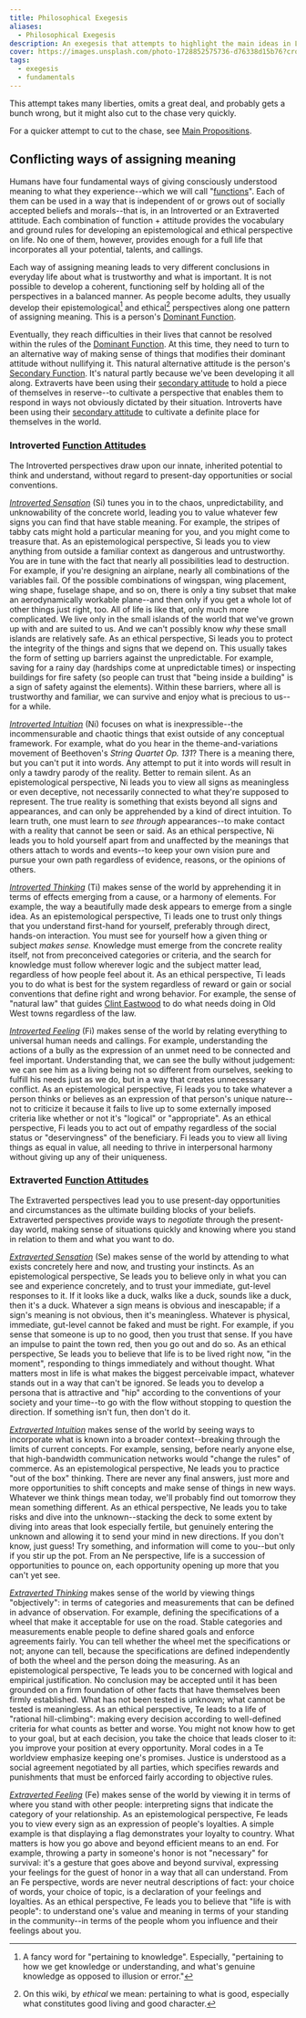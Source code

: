 ```yaml
---
title: Philosophical Exegesis
aliases:
  - Philosophical Exegesis
description: An exegesis that attempts to highlight the main ideas in Lenore's writing
cover: https://images.unsplash.com/photo-1728852575736-d76338d15b76?crop=entropy&cs=srgb&fm=jpg&ixid=M3wxOTcwMjR8MHwxfHNlYXJjaHwyfHxoZXJtaXQlMjBhcnR8ZW58MHx8fHwxNzQyMzQ3OTY4fDA&ixlib=rb-4.0.3&q=85
tags:
  - exegesis
  - fundamentals
---
```

This attempt takes many liberties, omits a great deal, and probably gets a bunch wrong, but it might also cut to the chase very quickly.

For a quicker attempt to cut to the chase, see [Main Propositions](/wiki/fundamentals/main-propositions).

## Conflicting ways of assigning meaning

Humans have four fundamental ways of giving consciously understood meaning to what they experience--which we will call "[functions](/wiki/fundamentals/function-attitude)". Each of them can be used in a way that is independent of or grows out of socially accepted beliefs and morals--that is, in an Introverted or an Extraverted attitude. Each combination of function + attitude provides the vocabulary and ground rules for developing an epistemological and ethical perspective on life. No one of them, however, provides enough for a full life that incorporates all your potential, talents, and callings.

Each way of assigning meaning leads to very different conclusions in everyday life about what is trustworthy and what is important. It is not possible to develop a coherent, functioning self by holding all of the perspectives in a balanced manner. As people become adults, they usually develop their epistemological[^1] and ethical[^2] perspectives along one pattern of assigning meaning. This is a person's [Dominant Function](/wiki/dominant-function).

Eventually, they reach difficulties in their lives that cannot be resolved within the rules of the [Dominant Function](/wiki/dominant-function). At this time, they need to turn to an alternative way of making sense of things that modifies their dominant attitude without nullifying it. This natural alternative attitude is the person's [Secondary Function](/wiki/function-attitude/cognitive-stack/secondary-function). It's natural partly because we've been developing it all along. Extraverts have been using their [secondary attitude](/wiki/function-attitude/cognitive-stack/secondary-function) to hold a piece of themselves in reserve--to cultivate a perspective that enables them to respond in ways not obviously dictated by their situation. Introverts have been using their [secondary attitude](/wiki/function-attitude/cognitive-stack/secondary-function) to cultivate a definite place for themselves in the world.

### Introverted [Function Attitudes](/wiki/fundamentals/function-attitude)

The Introverted perspectives draw upon our innate, inherited potential to think and understand, without regard to present-day opportunities or social conventions.

[_Introverted Sensation_](../function-attitude/attitudes/introverted-sensation.md) (Si) tunes you in to the chaos, unpredictability, and unknowability of the concrete world, leading you to value whatever few signs you can find that have stable meaning. For example, the stripes of tabby cats might hold a particular meaning for you, and you might come to treasure that. As an epistemological perspective, Si leads you to view anything from outside a familiar context as dangerous and untrustworthy. You are in tune with the fact that nearly all possibilities lead to destruction. For example, if you're designing an airplane, nearly all combinations of the variables fail. Of the possible combinations of wingspan, wing placement, wing shape, fuselage shape, and so on, there is only a tiny subset that make an aerodynamically workable plane--and then only if you get a whole lot of other things just right, too. All of life is like that, only much more complicated. We live only in the small islands of the world that we've grown up with and are suited to us. And we can't possibly know _why_ these small islands are relatively safe. As an ethical perspective, Si leads you to protect the integrity of the things and signs that we depend on. This usually takes the form of setting up barriers against the unpredictable. For example, saving for a rainy day (hardships come at unpredictable times) or inspecting buildings for fire safety (so people can trust that "being inside a building" is a sign of safety against the elements). Within these barriers, where all is trustworthy and familiar, we can survive and enjoy what is precious to us--for a while.

[_Introverted Intuition_](/wiki/function-attitude/attitudes/introverted-intuition) (Ni) focuses on what is inexpressible--the incommensurable and chaotic things that exist outside of any conceptual framework. For example, what do you hear in the theme-and-variations movement of Beethoven's _String Quartet Op. 131_? There is a meaning there, but you can't put it into words. Any attempt to put it into words will result in only a tawdry parody of the reality. Better to remain silent. As an epistemological perspective, Ni leads you to view all signs as meaningless or even deceptive, not necessarily connected to what they're supposed to represent. The true reality is something that exists beyond all signs and appearances, and can only be apprehended by a kind of direct intuition. To learn truth, one must learn to _see through_ appearances--to make contact with a reality that cannot be seen or said. As an ethical perspective, Ni leads you to hold yourself apart from and unaffected by the meanings that others attach to words and events--to keep your own vision pure and pursue your own path regardless of evidence, reasons, or the opinions of others.

[_Introverted Thinking_](/wiki/function-attitude/attitudes/introverted-thinking) (Ti) makes sense of the world by apprehending it in terms of effects emerging from a cause, or a harmony of elements. For example, the way a beautifully made desk appears to emerge from a single idea. As an epistemological perspective, Ti leads one to trust only things that you understand first-hand for yourself, preferably through direct, hands-on interaction. You must see for yourself how a given thing or subject _makes sense._ Knowledge must emerge from the concrete reality itself, not from preconceived categories or criteria, and the search for knowledge must follow wherever logic and the subject matter lead, regardless of how people feel about it. As an ethical perspective, Ti leads you to do what is best for the system regardless of reward or gain or social conventions that define right and wrong behavior. For example, the sense of "natural law" that guides [Clint Eastwood](https://web.archive.org/web/20071014043559/http://greenlightwiki.com/lenore-exegesis/Clint_Eastwood) to do what needs doing in Old West towns regardless of the law.

[_Introverted Feeling_](/wiki/function-attitude/attitudes/introverted-feeling) (Fi) makes sense of the world by relating everything to universal human needs and callings. For example, understanding the actions of a bully as the expression of an unmet need to be connected and feel important. Understanding that, we can see the bully without judgement: we can see him as a living being not so different from ourselves, seeking to fulfill his needs just as we do, but in a way that creates unnecessary conflict. As an epistemological perspective, Fi leads you to take whatever a person thinks or believes as an expression of that person's unique nature--not to criticize it because it fails to live up to some externally imposed criteria like whether or not it's "logical" or "appropriate". As an ethical perspective, Fi leads you to act out of empathy regardless of the social status or "deservingness" of the beneficiary. Fi leads you to view all living things as equal in value, all needing to thrive in interpersonal harmony without giving up any of their uniqueness.

### Extraverted [Function Attitudes](/wiki/fundamentals/function-attitude)

The Extraverted perspectives lead you to use present-day opportunities and circumstances as the ultimate building blocks of your beliefs. Extraverted perspectives provide ways to _negotiate_ through the present-day world, making sense of situations quickly and knowing where you stand in relation to them and what you want to do.

[_Extraverted Sensation_](../function-attitude/attitudes/extraverted-sensation.md) (Se) makes sense of the world by attending to what exists concretely here and now, and trusting your instincts. As an epistemological perspective, Se leads you to believe only in what you can see and experience concretely, and to trust your immediate, gut-level responses to it. If it looks like a duck, walks like a duck, sounds like a duck, then it's a duck. Whatever a sign means is obvious and inescapable; if a sign's meaning is not obvious, then it's meaningless. Whatever is physical, immediate, gut-level cannot be faked and must be right. For example, if you sense that someone is up to no good, then you trust that sense. If you have an impulse to paint the town red, then you go out and do so. As an ethical perspective, Se leads you to believe that life is to be lived right now, "in the moment", responding to things immediately and without thought. What matters most in life is what makes the biggest perceivable impact, whatever stands out in a way that can't be ignored. Se leads you to develop a persona that is attractive and "hip" according to the conventions of your society and your time--to go with the flow without stopping to question the direction. If something isn't fun, then don't do it.

[_Extraverted Intuition_](/wiki/function-attitude/attitudes/extraverted-intuition) makes sense of the world by seeing ways to incorporate what is known into a broader context--breaking through the limits of current concepts. For example, sensing, before nearly anyone else, that high-bandwidth communication networks would "change the rules" of commerce. As an epistemological perspective, Ne leads you to practice "out of the box" thinking. There are never any final answers, just more and more opportunities to shift concepts and make sense of things in new ways. Whatever we think things mean today, we'll probably find out tomorrow they mean something different. As an ethical perspective, Ne leads you to take risks and dive into the unknown--stacking the deck to some extent by diving into areas that look especially fertile, but genuinely entering the unknown and allowing it to send your mind in new directions. If you don't know, just guess! Try something, and information will come to you--but only if you stir up the pot. From an Ne perspective, life is a succession of opportunities to pounce on, each opportunity opening up more that you can't yet see.

[_Extraverted Thinking_](/wiki/function-attitude/attitudes/extraverted-thinking) makes sense of the world by viewing things "objectively": in terms of categories and measurements that can be defined in advance of observation. For example, defining the specifications of a wheel that make it acceptable for use on the road. Stable categories and measurements enable people to define shared goals and enforce agreements fairly. You can tell whether the wheel met the specifications or not; anyone can tell, because the specifications are defined independently of both the wheel and the person doing the measuring. As an epistemological perspective, Te leads you to be concerned with logical and empirical justification. No conclusion may be accepted until it has been grounded on a firm foundation of other facts that have themselves been firmly established. What has not been tested is unknown; what cannot be tested is meaningless. As an ethical perspective, Te leads to a life of "rational hill-climbing": making every decision according to well-defined criteria for what counts as better and worse. You might not know how to get to your goal, but at each decision, you take the choice that leads closer to it: you improve your position at every opportunity. Moral codes in a Te worldview emphasize keeping one's promises. Justice is understood as a social agreement negotiated by all parties, which specifies rewards and punishments that must be enforced fairly according to objective rules.

[_Extraverted Feeling_](/wiki/function-attitude/attitudes/extraverted-feeling) (Fe) makes sense of the world by viewing it in terms of where you stand with other people: interpreting signs that indicate the category of your relationship. As an epistemological perspective, Fe leads you to view every sign as an expression of people's loyalties. A simple example is that displaying a flag demonstrates your loyalty to country. What matters is how you go above and beyond efficient means to an end. For example, throwing a party in someone's honor is not "necessary" for survival: it's a gesture that goes above and beyond survival, expressing your feelings for the guest of honor in a way that all can understand. From an Fe perspective, words are never neutral descriptions of fact: your choice of words, your choice of topic, is a declaration of your feelings and loyalties. As an ethical perspective, Fe leads you to believe that "life is with people": to understand one's value and meaning in terms of your standing in the community--in terms of the people whom you influence and their feelings about you.

[^1]: A fancy word for "pertaining to knowledge". Especially, "pertaining to how we get knowledge or understanding, and what's genuine knowledge as opposed to illusion or error."

[^2]: On this wiki, by _ethical_ we mean: pertaining to what is good, especially what constitutes good living and good character.
